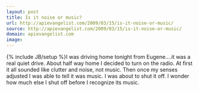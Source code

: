 ```yaml
---
layout: post
title: Is it noise or music?
url: http://apievangelist.com/2009/03/15/is-it-noise-or-music/
source: http://apievangelist.com/2009/03/15/is-it-noise-or-music/
domain: apievangelist.com
image: 
---
```

{% include JB/setup %}I was driving home tonight from Eugene....it was a real quiet drive.
About half way home I decided to turn on the radio.
At first it all sounded like clutter and noise, not music.
Then once my senses adjusted I was able to tell it was music.
I was about to shut it off.
I wonder how much else I shut off before I recognize its music.
